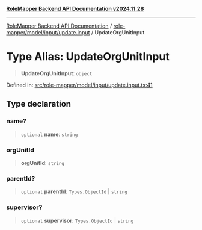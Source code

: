 [**RoleMapper Backend API Documentation v2024.11.28**](../../../../../README.md)

***

[RoleMapper Backend API Documentation](../../../../../modules.md) / [role-mapper/model/input/update.input](../README.md) / UpdateOrgUnitInput

# Type Alias: UpdateOrgUnitInput

> **UpdateOrgUnitInput**: `object`

Defined in: [src/role-mapper/model/input/update.input.ts:41](https://github.com/FlowCraft-AG/RoleMapper/blob/cdd9e5010cc7adeee46f58ea0abd91d186332c1d/backend/src/role-mapper/model/input/update.input.ts#L41)

## Type declaration

### name?

> `optional` **name**: `string`

### orgUnitId

> **orgUnitId**: `string`

### parentId?

> `optional` **parentId**: `Types.ObjectId` \| `string`

### supervisor?

> `optional` **supervisor**: `Types.ObjectId` \| `string`
